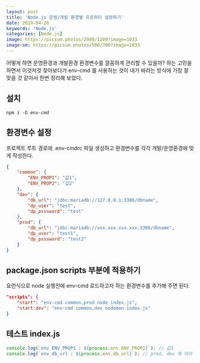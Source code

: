 ```yaml
---
layout: post
title: 'Node.js 운영/개발 환경별 프로퍼티 설정하기'
date: 2019-04-26
keywords: 'Node.js'
categories: [Node.js]
image: https://picsum.photos/2000/1200?image=1033
image-sm: https://picsum.photos/500/300?image=1033
---
```


어떻게 하면 운영환경과 개발환경 환경변수를 깔꼼하게 관리할 수 있을까? 하는 고민을 하면서 이것저것 찾아보다가 env-cmd 를 사용하는 것이 내가 바라는 방식에 가장 잘 맞을 것 같아서 한번 정리해 보았다.

## 설치

    npm i -D env-cmd

## 환경변수 설정

프로젝트 루트 경로에 .env-cmdrc 파일 생성하고 환경변수를 각각 개발/운영환경에 맞게 작성한다.

```json
{
    "common": {
        "ENV_PROP1": "값1",
        "ENV_PROP2": "값2"
    },
    "dev": {
        "db_url": "jdbc:mariadb://127.0.0.1:3306/dbname",
        "dp_user": "test",
        "dp_psssword": "test"
    },
    "prod": {
        "db_url": "jdbc:mariadb://xxx.xxx.xxx.xxx:3306/dbname",
        "dp_user": "test1",
        "dp_psssword": "test2"
    }
}
```

<ins class="adsbygoogle"
     style="display:block; text-align:center;"
     data-ad-layout="in-article"
     data-ad-format="fluid"
     data-ad-client="ca-pub-7073298118440059"
     data-ad-slot="8400970402"></ins>

<script>
     (adsbygoogle = window.adsbygoogle || []).push({});
</script>

## package.json scripts 부분에 적용하기

요런식으로 node 실행전에 env-cmd 로드하고자 하는 환경변수를 추가해 주면 된다.

```json
"scripts": {
    "start": "env-cmd common,prod node index.js",
    "start:dev": "env-cmd common,dev nodemon index.js"
}
```

## 테스트 index.js

```javascript
console.log(`env ENV_PROP1 : ${process.env.ENV_PROP1}`); // 값1
console.log(`env db_url : ${process.env.db_url}`); // prod, dev 에 따라 값 변경됨
```
